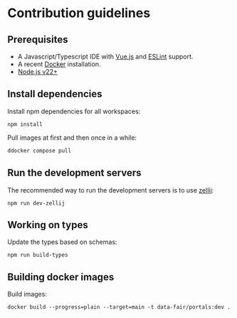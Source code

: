 # Contribution guidelines

## Prerequisites

  - A Javascript/Typescript IDE with [Vue.js](https://vuejs.org/)  and [ESLint](https://marketplace.visualstudio.com/items?itemName=dbaeumer.vscode-eslint) support.
  - A recent [Docker](https://docs.docker.com/engine/install/) installation.
  - [Node.js v22+](https://nodejs.org/)

## Install dependencies

Install npm dependencies for all workspaces:
```
npm install
```

Pull images at first and then once in a while:

```bash
ddocker compose pull
```

## Run the development servers

The recommended way to run the development servers is to use [zellij](https://zellij.dev/):

```
npm run dev-zellij
```

## Working on types

Update the types based on schemas:

```
npm run build-types
```

## Building docker images

Build images:

```
docker build --progress=plain --target=main -t data-fair/portals:dev .
```
